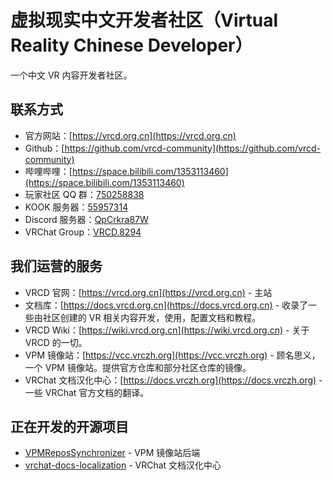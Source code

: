 # 虚拟现实中文开发者社区（Virtual Reality Chinese Developer）

一个中文 VR 内容开发者社区。

## 联系方式

- 官方网站：[https://vrcd.org.cn](https://vrcd.org.cn)
- Github：[https://github.com/vrcd-community](https://github.com/vrcd-community)
- 哔哩哔哩：[https://space.bilibili.com/1353113460](https://space.bilibili.com/1353113460)
- 玩家社区 QQ 群：[750258838](https://qm.qq.com/cgi-bin/qm/qr?k=giJOizm4gtgi0LkW8jOguFcDItINIy6n&jump_from=webapi&authKey=VijnIKfoJvsmMu/KXsMCwaNUmCVNv7TC32iKvZnmfKKPAWHuUS0RH1yjIhjv4tB7)
- KOOK 服务器：[55957314](https://kook.top/PCMwFB)
- Discord 服务器：[QpCrkra87W](https://discord.gg/QpCrkra87W)
- VRChat Group：[VRCD.8294](https://vrc.group/VRCD.8294)

## 我们运营的服务

- VRCD 官网：[https://vrcd.org.cn](https://vrcd.org.cn) - 主站
- 文档库：[https://docs.vrcd.org.cn](https://docs.vrcd.org.cn) - 收录了一些由社区创建的 VR 相关内容开发，使用，配置文档和教程。
- VRCD Wiki：[https://wiki.vrcd.org.cn](https://wiki.vrcd.org.cn) - 关于 VRCD 的一切。
- VPM 镜像站：[https://vcc.vrczh.org](https://vcc.vrczh.org) - 顾名思义，一个 VPM 镜像站。提供官方仓库和部分社区仓库的镜像。
- VRChat 文档汉化中心：[https://docs.vrczh.org](https://docs.vrczh.org) - 一些 VRChat 官方文档的翻译。

## 正在开发的开源项目

- [VPMReposSynchronizer](https://github.com/vrcd-community/VPMReposSynchronizer) - VPM 镜像站后端
- [vrchat-docs-localization](https://github.com/vrcd-community/vrchat-docs-localization) - VRChat 文档汉化中心
